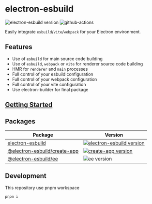 # electron-esbuild

![electron-esbuild version](https://img.shields.io/npm/v/electron-esbuild.svg?label=%20)
![github-actions](https://github.com/Kiyozz/electron-esbuild/workflows/CI/badge.svg)

Easily integrate `esbuild`/`vite`/`webpack` for your Electron environment.

## Features

- Use of `esbuild` for main source code building
- Use of `esbuild`, `webpack` or `vite` for renderer source code building
- HMR for `renderer` and `main` processes
- Full control of your esbuild configuration
- Full control of your webpack configuration
- Full control of your vite configuration
- Use electron-builder for final package

## [Getting Started](packages/electron-esbuild/README.md)

## Packages

| Package                                             | Version                                                                                                                            |
| --------------------------------------------------- | ---------------------------------------------------------------------------------------------------------------------------------- |
| [electron-esbuild](packages/electron-esbuild)       | [![electron-esbuild version](https://img.shields.io/npm/v/electron-esbuild.svg?label=%20)](packages/electron-esbuild/CHANGELOG.md) |
| [@electron-esbuild/create-app](packages/create-app) | [![create-app version](https://img.shields.io/npm/v/@electron-esbuild/create-app.svg?label=%20)](packages/create-app/CHANGELOG.md) |
| [@electron-esbuild/ee](packages/ee)                 | ![ee version](https://img.shields.io/npm/v/@electron-esbuild/ee.svg?label=%20)                                                     |

## Development

This repository use pnpm workspace

```shell
pnpm i
```
